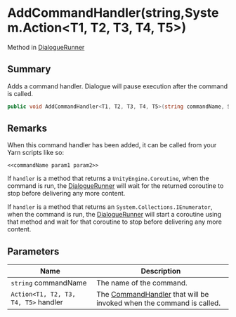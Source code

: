 # AddCommandHandler(string,System.Action\<T1, T2, T3, T4, T5>)

Method in [DialogueRunner](yarn.unity.dialoguerunner.md)

## Summary

Adds a command handler. Dialogue will pause execution after the command is called.

```csharp
public void AddCommandHandler<T1, T2, T3, T4, T5>(string commandName, System.Action<T1, T2, T3, T4, T5> handler);
```

## Remarks

When this command handler has been added, it can be called from your Yarn scripts like so:

```
<<commandName param1 param2>>
```

If `handler` is a method that returns a `UnityEngine.Coroutine`, when the command is run, the [DialogueRunner](yarn.unity.dialoguerunner.md) will wait for the returned coroutine to stop before delivering any more content.

If `handler` is a method that returns an `System.Collections.IEnumerator`, when the command is run, the [DialogueRunner](yarn.unity.dialoguerunner.md) will start a coroutine using that method and wait for that coroutine to stop before delivering any more content.

## Parameters

| Name                                 | Description                                                                                   |
| ------------------------------------ | --------------------------------------------------------------------------------------------- |
| `string` commandName                 | The name of the command.                                                                      |
| `Action<T1, T2, T3, T4, T5>` handler | The [CommandHandler](yarn.commandhandler.md) that will be invoked when the command is called. |
